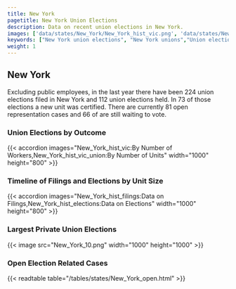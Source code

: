 ```yaml
---
title: New York
pagetitle: New York Union Elections
description: Data on recent union elections in New York.
images: ['data/states/New_York/New_York_hist_vic.png', 'data/states/New_York/New_York_hist_size.png', 'data/states/New_York/New_York_10.png']
keywords: ["New York union elections", "New York unions","Union elections"]
weight: 1
---
```

##  New York

Excluding public employees, in the last year there have been 224 union elections filed in New York and 112 union elections held. In 73 of those elections a new unit was certified. There are currently 81 open representation cases and 66 of are still waiting to vote.

### Union Elections by Outcome
{{< accordion images="New_York_hist_vic:By Number of Workers,New_York_hist_vic_union:By Number of Units" width="1000" height="800" >}}

### Timeline of Filings and Elections by Unit Size
{{< accordion images="New_York_hist_filings:Data on Filings,New_York_hist_elections:Data on Elections" width="1000" height="800" >}}

### Largest Private Union Elections
{{< image src="New_York_10.png" width="1000" height="1000"  >}}

### Open Election Related Cases
{{< readtable table="/tables/states/New_York_open.html" >}}

